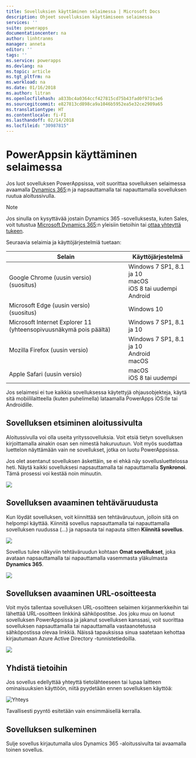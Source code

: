 ```yaml
---
title: Sovelluksien käyttäminen selaimessa | Microsoft Docs
description: Ohjeet sovelluksien käyttämiseen selaimessa
services: ''
suite: powerapps
documentationcenter: na
author: linhtranms
manager: anneta
editor: ''
tags: ''
ms.service: powerapps
ms.devlang: na
ms.topic: article
ms.tgt_pltfrm: na
ms.workload: na
ms.date: 01/16/2018
ms.author: litran
ms.openlocfilehash: a833bc4a0364ccf427815cd75b43fad0f971c3e6
ms.sourcegitcommit: e827813cd898ca9a1046b5952ea5e32ce2989a65
ms.translationtype: HT
ms.contentlocale: fi-FI
ms.lasthandoff: 02/14/2018
ms.locfileid: "30987815"
---
```

# <a name="use-powerapps-in-a-web-browser"></a>PowerAppsin käyttäminen selaimessa
Jos luot sovelluksen PowerAppsissa, voit suorittaa sovelluksen selaimessa avaamalla [Dynamics 365](https://home.dynamics.com):n ja napsauttamalla tai napauttamalla sovelluksen ruutua aloitussivulla.

> [!NOTE]
> Jos sinulla on kysyttävää jostain Dynamics 365 -sovelluksesta, kuten Sales, voit tutustua [Microsoft Dynamics 365](https://docs.microsoft.com/dynamics365/):n yleisiin tietoihin tai [ottaa yhteyttä tukeen](https://www.microsoft.com/dynamics365/contact-us).

Seuraavia selaimia ja käyttöjärjestelmiä tuetaan:

| **Selain** | **Käyttöjärjestelmä** |
| --- | --- |
| Google Chrome (uusin versio)<br>(suositus) |Windows 7 SP1, 8.1 ja 10 <br>macOS <br>iOS 8 tai uudempi<br>Android |
| Microsoft Edge (uusin versio)<br>(suositus) |Windows 10 |
| Microsoft Internet Explorer 11 (yhteensopivuusnäkymä pois päältä) |Windows 7 SP1, 8.1 ja 10 |
| Mozilla Firefox (uusin versio) |Windows 7 SP1, 8.1 ja 10 <br> Android <br>macOS |
| Apple Safari (uusin versio) |macOS <br> iOS 8 tai uudempi |

Jos selaimesi ei tue kaikkia sovelluksessa käytettyjä ohjausobjekteja, käytä sitä mobiililaitteella (kuten puhelimella) lataamalla PowerApps iOS:lle tai Androidille.

## <a name="find-an-app-on-the-home-page"></a>Sovelluksen etsiminen aloitussivulta
Aloitussivulla voi olla useita yrityssovelluksia. Voit etsiä tietyn sovelluksen kirjoittamalla ainakin osan sen nimestä hakuruutuun. Voit myös suodattaa luettelon näyttämään vain ne sovellukset, jotka on luotu PowerAppsissa.

Jos olet asentanut sovelluksen äskettäin, se ei ehkä näy sovellusluettelossa heti. Näytä kaikki sovelluksesi napsauttamalla tai napauttamalla **Synkronoi**. Tämä prosessi voi kestää noin minuutin.

![](./media/run-app-browser/dynamics-365-home.png)

## <a name="open-an-app-from-the-task-pane"></a>Sovelluksen avaaminen tehtäväruudusta
Kun löydät sovelluksen, voit kiinnittää sen tehtäväruutuun, jolloin sitä on helpompi käyttää. Kiinnitä sovellus napsauttamalla tai napauttamalla sovelluksen ruudussa (...) ja napsauta tai napauta sitten **Kiinnitä sovellus**.

![](./media/run-app-browser/homepage-pin.png)

Sovellus tulee näkyviin tehtäväruudun kohtaan **Omat sovellukset**, joka avataan napsauttamalla tai napauttamalla vasemmasta yläkulmasta **Dynamics 365**.

![](./media/run-app-browser/taskpane.png)

## <a name="open-an-app-from-a-url"></a>Sovelluksen avaaminen URL-osoitteesta
Voit myös tallentaa sovelluksen URL-osoitteen selaimen kirjanmerkkeihin tai lähettää URL-osoitteen linkkinä sähköpostitse. Jos joku muu on luonut sovelluksen PowerAppsissa ja jakanut sovelluksen kanssasi, voit suorittaa sovelluksen napsauttamalla tai napauttamalla vastaanotetussa sähköpostissa olevaa linkkiä. Näissä tapauksissa sinua saatetaan kehottaa kirjautumaan Azure Active Directory -tunnistetiedoilla.

![](./media/run-app-browser/web-login.png)

## <a name="connect-to-data"></a>Yhdistä tietoihin
Jos sovellus edellyttää yhteyttä tietolähteeseen tai lupaa laitteen ominaisuuksien käyttöön, niitä pyydetään ennen sovelluksen käyttöä:  

![Yhteys](./media/run-app-browser/app-connection.png)

Tavallisesti pyyntö esitetään vain ensimmäisellä kerralla.

## <a name="close-an-app"></a>Sovelluksen sulkeminen
Sulje sovellus kirjautumalla ulos Dynamics 365 -aloitussivulta tai avaamalla toinen sovellus.

